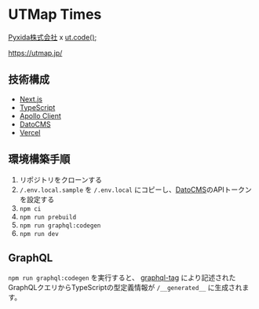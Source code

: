 # UTMap Times

[Pyxida株式会社](https://pyxida.jp/) x [ut.code();](https://utcode.net/)

https://utmap.jp/

## 技術構成

* [Next.js](https://nextjs.org/)
* [TypeScript](https://nextjs.org/)
* [Apollo Client](https://www.apollographql.com/)
* [DatoCMS](https://www.datocms.com/)
* [Vercel](https://vercel.com/)

## 環境構築手順

1. リポジトリをクローンする
2. `/.env.local.sample` を `/.env.local` にコピーし、[DatoCMS](https://www.datocms.com/)のAPIトークンを設定する
3. `npm ci`
4. `npm run prebuild`
5. `npm run graphql:codegen`
6. `npm run dev`

## GraphQL

`npm run graphql:codegen` を実行すると、 [graphql-tag](https://github.com/apollographql/graphql-tag) により記述されたGraphQLクエリからTypeScriptの型定義情報が `/__generated__` に生成されます。
